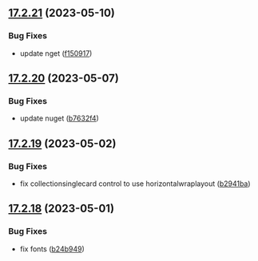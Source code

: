 ## [17.2.21](https://github.com/phandcock/GrampsView/compare/v17.2.20...v17.2.21) (2023-05-10)


### Bug Fixes

* update nget ([f150917](https://github.com/phandcock/GrampsView/commit/f150917d89f96b8ed050376d8b2de64a97d8b0a6))



## [17.2.20](https://github.com/phandcock/GrampsView/compare/v17.2.19...v17.2.20) (2023-05-07)


### Bug Fixes

* update nuget ([b7632f4](https://github.com/phandcock/GrampsView/commit/b7632f4d8053b203d2d5ea62b40f1333a2008dea))



## [17.2.19](https://github.com/phandcock/GrampsView/compare/v17.2.18...v17.2.19) (2023-05-02)


### Bug Fixes

* fix collectionsinglecard control to use horizontalwraplayout ([b2941ba](https://github.com/phandcock/GrampsView/commit/b2941bafafd6ed1bec9fd8c00134ccbc82d6e4a6))



## [17.2.18](https://github.com/phandcock/GrampsView/compare/v17.2.17...v17.2.18) (2023-05-01)


### Bug Fixes

* fix fonts ([b24b949](https://github.com/phandcock/GrampsView/commit/b24b9495b09444b6bd7cbf8e7b1dff9eb0381264))



